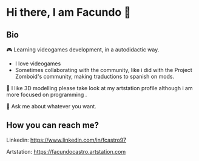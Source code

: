 # Hi there, I am Facundo 👋

## Bio
:video_game: Learning videogames development, in a autodidactic way.
  - I love videogames
  - Sometimes collaborating with the community, like i did with the Project Zomboid's community, making traductions to spanish on mods.

:snake: I like 3D modelling please take look at my artstation profile although i am more focused on programming .

💬 Ask me about whatever you want. 


## How you can reach me?

Linkedin: https://www.linkedin.com/in/fcastro97

Artstation: https://facundocastro.artstation.com
